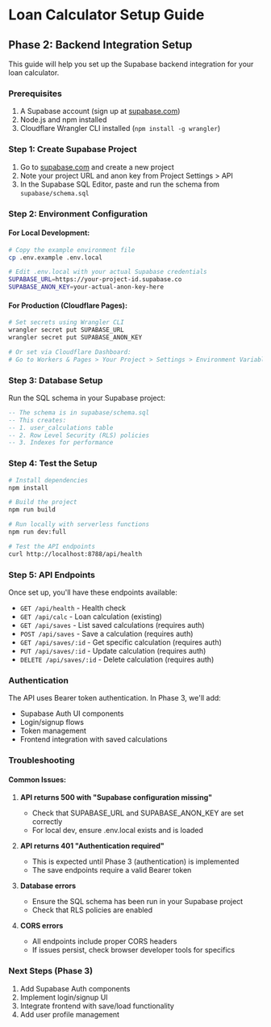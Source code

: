# Loan Calculator Setup Guide

## Phase 2: Backend Integration Setup

This guide will help you set up the Supabase backend integration for your loan calculator.

### Prerequisites

1. A Supabase account (sign up at [supabase.com](https://supabase.com))
2. Node.js and npm installed
3. Cloudflare Wrangler CLI installed (`npm install -g wrangler`)

### Step 1: Create Supabase Project

1. Go to [supabase.com](https://supabase.com) and create a new project
2. Note your project URL and anon key from Project Settings > API
3. In the Supabase SQL Editor, paste and run the schema from `supabase/schema.sql`

### Step 2: Environment Configuration

#### For Local Development:
```bash
# Copy the example environment file
cp .env.example .env.local

# Edit .env.local with your actual Supabase credentials
SUPABASE_URL=https://your-project-id.supabase.co
SUPABASE_ANON_KEY=your-actual-anon-key-here
```

#### For Production (Cloudflare Pages):
```bash
# Set secrets using Wrangler CLI
wrangler secret put SUPABASE_URL
wrangler secret put SUPABASE_ANON_KEY

# Or set via Cloudflare Dashboard:
# Go to Workers & Pages > Your Project > Settings > Environment Variables
```

### Step 3: Database Setup

Run the SQL schema in your Supabase project:

```sql
-- The schema is in supabase/schema.sql
-- This creates:
-- 1. user_calculations table
-- 2. Row Level Security (RLS) policies
-- 3. Indexes for performance
```

### Step 4: Test the Setup

```bash
# Install dependencies
npm install

# Build the project
npm run build

# Run locally with serverless functions
npm run dev:full

# Test the API endpoints
curl http://localhost:8788/api/health
```

### Step 5: API Endpoints

Once set up, you'll have these endpoints available:

- `GET /api/health` - Health check
- `GET /api/calc` - Loan calculation (existing)
- `GET /api/saves` - List saved calculations (requires auth)
- `POST /api/saves` - Save a calculation (requires auth)
- `GET /api/saves/:id` - Get specific calculation (requires auth)
- `PUT /api/saves/:id` - Update calculation (requires auth)
- `DELETE /api/saves/:id` - Delete calculation (requires auth)

### Authentication

The API uses Bearer token authentication. In Phase 3, we'll add:
- Supabase Auth UI components
- Login/signup flows
- Token management
- Frontend integration with saved calculations

### Troubleshooting

#### Common Issues:

1. **API returns 500 with "Supabase configuration missing"**
   - Check that SUPABASE_URL and SUPABASE_ANON_KEY are set correctly
   - For local dev, ensure .env.local exists and is loaded

2. **API returns 401 "Authentication required"**
   - This is expected until Phase 3 (authentication) is implemented
   - The save endpoints require a valid Bearer token

3. **Database errors**
   - Ensure the SQL schema has been run in your Supabase project
   - Check that RLS policies are enabled

4. **CORS errors**
   - All endpoints include proper CORS headers
   - If issues persist, check browser developer tools for specifics

### Next Steps (Phase 3)

1. Add Supabase Auth components
2. Implement login/signup UI
3. Integrate frontend with save/load functionality
4. Add user profile management